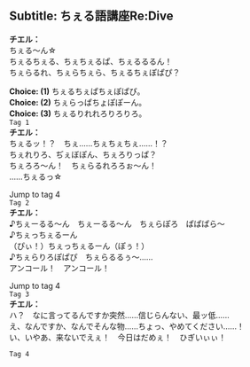 # 

  
## Subtitle: ちぇる語講座Re:Dive
  
**チエル：**  
ちぇる～ん☆  
ちぇるちぇる、ちぇちぇるぱ、ちぇるるるん！  
ちぇらるれ、ちぇらちぇら、ちぇるちぇぽぱぴ？  
  
**Choice: (1)**  ちぇるちぇぱちぇぽぱぴ。  
**Choice: (2)**  ちぇらっぱちょぽぽーん。  
**Choice: (3)**  ちぇるりれれろりろりろ。  
`Tag 1`  
**チエル：**  
ちぇるッ！？　ちぇ……ちぇちぇちぇ……！？  
ちぇれりろ、ぢぇぼぽん、ちぇろりっぱ？  
ちぇろろ～ん！　ちぇらるれろろぉ～ん！  
……ちぇるっ☆  
  
Jump to tag 4  
`Tag 2`  
**チエル：**  
♪ちぇーるる～ん　ちぇーるる～ん　ちぇらぽろ　ぱぱぱら～  
♪ちぇっちぇるーん  
（ぴぃ！）ちぇっちぇるーん（ぽぅ！）  
♪ちぇらりろぽぱぴ　ちぇらるるぅ～……  
アンコール！　アンコール！  
  
Jump to tag 4  
`Tag 3`  
**チエル：**  
ハ？　なに言ってるんですか突然……信じらんない、最ッ低……  
え、なんですか、なんでそんな物……ちょっ、やめてください……！  
い、いやあ、来ないでえぇ！　今日はだめぇ！　ひぎいぃぃ！  
  
`Tag 4`  
